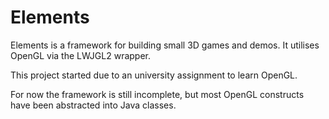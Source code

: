 # Elements

Elements is a framework for building small 3D games and demos.
It utilises OpenGL via the LWJGL2 wrapper.

This project started due to an university assignment to learn OpenGL.

For now the framework is still incomplete, but most OpenGL constructs have been abstracted into Java classes.
